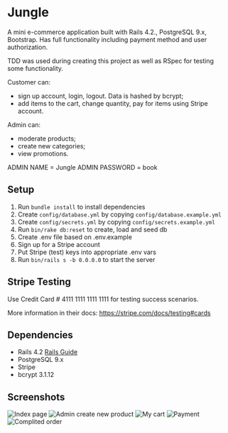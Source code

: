 # Jungle

A mini e-commerce application built with Rails 4.2., PostgreSQL 9.x, Bootstrap. 
Has full functionality including payment method and user authorization. 

TDD was used during creating this project as well as RSpec for testing some functionality.

Customer can:
* sign up account, login, logout. Data is hashed by bcrypt;
* add items to the cart, change quantity, pay for items using Stripe account.

Admin can:
* moderate products;
* create new categories;
* view promotions.

ADMIN NAME = Jungle
ADMIN PASSWORD = book




## Setup

1. Run `bundle install` to install dependencies
2. Create `config/database.yml` by copying `config/database.example.yml`
3. Create `config/secrets.yml` by copying `config/secrets.example.yml`
4. Run `bin/rake db:reset` to create, load and seed db
5. Create .env file based on .env.example
6. Sign up for a Stripe account
7. Put Stripe (test) keys into appropriate .env vars
8. Run `bin/rails s -b 0.0.0.0` to start the server

## Stripe Testing

Use Credit Card # 4111 1111 1111 1111 for testing success scenarios.

More information in their docs: <https://stripe.com/docs/testing#cards>

## Dependencies

* Rails 4.2 [Rails Guide](http://guides.rubyonrails.org/v4.2/)
* PostgreSQL 9.x
* Stripe
* bcrypt 3.1.12

## Screenshots

![Index page](https://user-images.githubusercontent.com/55424136/81231471-34789800-8fc1-11ea-8661-168b3734bec8.png)
![Admin create new product](https://user-images.githubusercontent.com/55424136/81231470-33e00180-8fc1-11ea-82f7-325a471562e7.png)
![My cart](https://user-images.githubusercontent.com/55424136/81231469-33e00180-8fc1-11ea-86b8-73c57a310efc.png)
![Payment](https://user-images.githubusercontent.com/55424136/81231467-33476b00-8fc1-11ea-985d-0d08944b244d.png)
![Complited order](https://user-images.githubusercontent.com/55424136/81231456-2f1b4d80-8fc1-11ea-93eb-c99a2419a03a.png)



